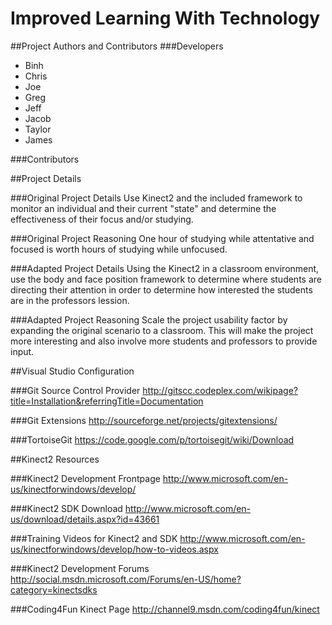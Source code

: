 Improved Learning With Technology
=============

##Project Authors and Contributors
###Developers
- Binh
- Chris
- Joe
- Greg
- Jeff
- Jacob
- Taylor
- James

###Contributors

##Project Details

###Original Project Details
Use Kinect2 and the included framework to monitor an individual and their current "state" and determine the effectiveness of their focus and/or studying.

###Original Project Reasoning
One hour of studying while attentative and focused is worth hours of studying while unfocused.

###Adapted Project Details
Using the Kinect2 in a classroom environment, use the body and face position framework to determine where students are directing their attention in order to determine how interested the students are in the professors lession.

###Adapted Project Reasoning
Scale the project usability factor by expanding the original scenario to a classroom. This will make the project more interesting and also involve more students and professors to provide input.

##Visual Studio Configuration

###Git Source Control Provider
http://gitscc.codeplex.com/wikipage?title=Installation&referringTitle=Documentation

###Git Extensions
http://sourceforge.net/projects/gitextensions/

###TortoiseGit
https://code.google.com/p/tortoisegit/wiki/Download

##Kinect2 Resources

###Kinect2 Development Frontpage
http://www.microsoft.com/en-us/kinectforwindows/develop/

###Kinect2 SDK Download
http://www.microsoft.com/en-us/download/details.aspx?id=43661

###Training Videos for Kinect2 and SDK
http://www.microsoft.com/en-us/kinectforwindows/develop/how-to-videos.aspx

###Kinect2 Development Forums
http://social.msdn.microsoft.com/Forums/en-US/home?category=kinectsdks

###Coding4Fun Kinect Page
http://channel9.msdn.com/coding4fun/kinect
